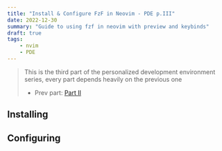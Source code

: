 ```yaml
---
title: "Install & Configure FzF in Neovim - PDE p.III"
date: 2022-12-30
summary: "Guide to using fzf in neovim with preview and keybinds"
draft: true
tags:
    - nvim
    - PDE
---
```


> This is the third part of the personalized development environment series, every part depends heavily on the previous
> one
>
> -   Prev part: [Part II](/posts/2022/configure-coc-nvim/)

## Installing

## Configuring
